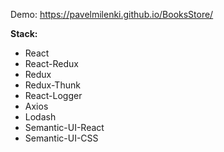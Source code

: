 Demo: https://pavelmilenki.github.io/BooksStore/

**Stack:**

* React
* React-Redux
* Redux
* Redux-Thunk
* React-Logger
* Axios
* Lodash
* Semantic-UI-React
* Semantic-UI-CSS


